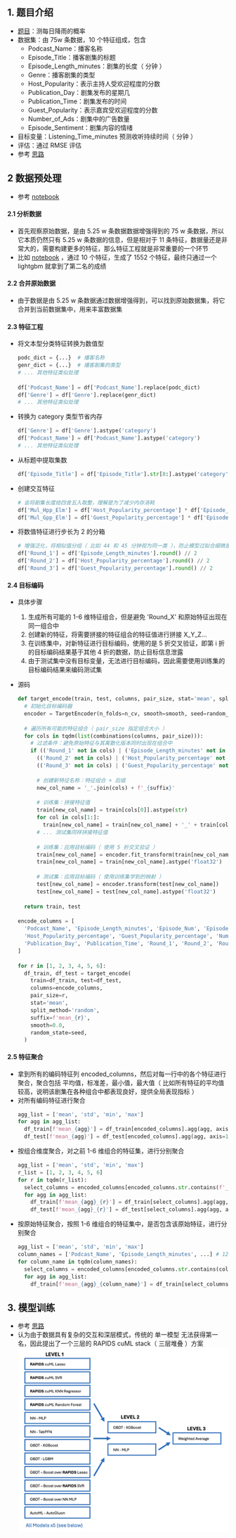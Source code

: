 ## 1. 题目介绍

- [题目](https://www.kaggle.com/competitions/playground-series-s5e3)：测每日降雨的概率
- 数据集：由 75w 条数据，10 个特征组成，包含
  - Podcast_Name：播客名称
  - Episode_Title：播客剧集的标题
  - Episode_Length_minutes：剧集的长度（ 分钟 ）
  - Genre：播客剧集的类型
  - Host_Popularity：表示主持人受欢迎程度的分数
  - Publication_Day：剧集发布的星期几
  - Publication_Time：剧集发布的时间
  - Guest_Popularity：表示嘉宾受欢迎程度的分数
  - Number_of_Ads：剧集中的广告数量
  - Episode_Sentiment：剧集内容的情绪
- 目标变量：Listening_Time_minutes 预测收听持续时间（ 分钟 ）
- 评估：通过 RMSE 评估
- 参考 [思路](https://www.kaggle.com/competitions/playground-series-s5e4/discussion/575840)

## 2 数据预处理

- 参考 [notebook](https://www.kaggle.com/code/greysky/podcast-dataset-generator)

#### 2.1 分析数据

- 首先观察原始数据，是由 5.25 w 条数据数据增强得到的 75 w 条数据，所以它本质仍然只有 5.25 w 条数据的信息，但是相对于 11 条特征，数据量还是非常大的，需要构建更多的特征，那么特征工程就是非常重要的一个环节
- 比如 [notebook](https://www.kaggle.com/code/greysky/podcast-model-training/notebook) ，通过 10 个特征，生成了 1552 个特征，最终只通过一个 lightgbm 就拿到了第二名的成绩

#### 2.2 合并原始数据

- 由于数据是由 5.25 w 条数据通过数据增强得到，可以找到原始数据集，将它合并到当前数据集中，用来丰富数据集

#### 2.3 特征工程

- 将文本型分类特征转换为数值型

  ```python
  podc_dict = {...}  # 播客名称
  genr_dict = {...}  # 播客剧集的类型
  # ... 其他特征类似处理

  df['Podcast_Name'] = df['Podcast_Name'].replace(podc_dict)
  df['Genre'] = df['Genre'].replace(genr_dict)
  # ... 其他特征类似处理
  ```

- 转换为 category 类型节省内存

  ```python
  df['Genre'] = df['Genre'].astype('category')
  df['Podcast_Name'] = df['Podcast_Name'].astype('category')
  # ... 其他特征类似处理
  ```

- 从标题中提取集数

  ```python
  df['Episode_Title'] = df['Episode_Title'].str[8:].astype('category')
  ```

- 创建交互特征

  ```python
  # 会将剧集长度给四舍五入取整，理解是为了减少内存消耗
  df['Mul_Hpp_Elm'] = df['Host_Popularity_percentage'] * df['Episode_Length_minutes'].round()
  df['Mul_Gpp_Elm'] = df['Guest_Popularity_percentage'] * df['Episode_Length_minutes'].round()
  ```

- 将数值特征进行步长为 2 的分箱

  ```python
  # 增强泛化，将相似值分组（ 比如 44 和 45 分钟视为同一类 ），防止模型过拟合细微差异
  df['Round_1'] = df['Episode_Length_minutes'].round() // 2
  df['Round_2'] = df['Host_Popularity_percentage'].round() // 2
  df['Round_3'] = df['Guest_Popularity_percentage'].round() // 2
  ```

#### 2.4 目标编码

- 具体步骤
  1. 生成所有可能的 1-6 维特征组合，但是避免 'Round_X' 和原始特征出现在同一组合中
  2. 创建新的特征，将需要拼接的特征组合的特征值进行拼接 X_Y_Z...
  3. 在训练集中，对新特征进行目标编码，使用的是 5 折交叉验证，即第 i 折的目标编码结果基于其他 4 折的数据，防止目标信息泄露
  4. 由于测试集中没有目标变量，无法进行目标编码，因此需要使用训练集的目标编码结果来编码测试集
- 源码

  ```python
  def target_encode(train, test, columns, pair_size, stat='mean', split_method='random', suffix='', n_cv=5, smooth=0.0, random_state=42):
    # 初始化目标编码器
    encoder = TargetEncoder(n_folds=n_cv, smooth=smooth, seed=random_state, stat=stat, split_method=split_method)

    # 遍历所有可能的特征组合（ pair_size 指定组合大小 ）
    for cols in tqdm(list(combinations(columns, pair_size))):
      # 过滤条件：避免原始特征与其离散化版本同时出现在组合中
      if (('Round_1' not in cols) | ('Episode_Length_minutes' not in cols)) & \
        (('Round_2' not in cols) | ('Host_Popularity_percentage' not in cols)) & \
        (('Round_3' not in cols) | ('Guest_Popularity_percentage' not in cols)):

        # 创建新特征名称：特征组合 + 后缀
        new_col_name = '_'.join(cols) + f'_{suffix}'

        # 训练集：拼接特征值
        train[new_col_name] = train[cols[0]].astype(str)
        for col in cols[1:]:
          train[new_col_name] = train[new_col_name] + '_' + train[col].astype(str)
        # ... 测试集同样拼接特征值

        # 训练集：应用目标编码（ 使用 5 折交叉验证 ）
        train[new_col_name] = encoder.fit_transform(train[new_col_name], train['Listening_Time_minutes'])
        train[new_col_name] = train[new_col_name].astype('float32')  # 转换为32位浮点数节省内存

        # 测试集：应用目标编码（ 使用训练集学到的映射 ）
        test[new_col_name] = encoder.transform(test[new_col_name])
        test[new_col_name] = test[new_col_name].astype('float32')

    return train, test

  encode_columns = [
    'Podcast_Name', 'Episode_Length_minutes', 'Episode_Num', 'Episode_Sentiment',
    'Host_Popularity_percentage', 'Guest_Popularity_percentage', 'Number_of_Ads',
    'Publication_Day', 'Publication_Time', 'Round_1', 'Round_2', 'Round_3',
  ]

  for r in [1, 2, 3, 4, 5, 6]:
    df_train, df_test = target_encode(
      train=df_train, test=df_test,
      columns=encode_columns,
      pair_size=r,
      stat='mean',
      split_method='random',
      suffix=f'mean_{r}',
      smooth=0.0,
      random_state=seed,
    )
  ```

#### 2.5 特征聚合

- 拿到所有的编码特征列 encoded_columns，然后对每一行中的各个特征进行聚合，聚合包括 平均值，标准差，最小值，最大值（ 比如所有特征的平均值较高，说明该剧集在各种组合中都表现良好，提供全局表现指标 ）
- 对所有编码特征进行聚合
  ```python
  agg_list = ['mean', 'std', 'min', 'max']
  for agg in agg_list:
    df_train[f'mean_{agg}'] = df_train[encoded_columns].agg(agg, axis=1)
    df_test[f'mean_{agg}'] = df_test[encoded_columns].agg(agg, axis=1)
  ```
- 按组合维度聚合，对之前 1-6 维组合的特征集，进行分别聚合
  ```python
  agg_list = ['mean', 'std', 'min', 'max']
  r_list = [1, 2, 3, 4, 5, 6]
  for r in tqdm(r_list):
    select_columns = encoded_columns[encoded_columns.str.contains(f'_{r}')]
    for agg in agg_list:
      df_train[f'mean_{agg}_{r}'] = df_train[select_columns].agg(agg, axis=1)
      df_test[f'mean_{agg}_{r}'] = df_test[select_columns].agg(agg, axis=1)
  ```
- 按原始特征聚合，按照 1-6 维组合的特征集中，是否包含该原始特征，进行分别聚合
  ```python
  agg_list = ['mean', 'std', 'min', 'max']
  column_names = ['Podcast_Name', 'Episode_Length_minutes', ...] # 12个原始特征
  for column_name in tqdm(column_names):
    select_columns = encoded_columns[encoded_columns.str.contains(column_name)]
    for agg in agg_list:
      df_train[f'mean_{agg}_{column_name}'] = df_train[select_columns].agg(agg, axis=1)
  ```

## 3. 模型训练

- 参考 [思路](https://www.kaggle.com/competitions/playground-series-s5e4/discussion/575784)
- 认为由于数据具有复杂的交互和深层模式，传统的 单一模型 无法获得第一名，因此提出了一个三层的 RAPIDS cuML stack（ 三层堆叠 ）方案
  ![image](https://raw.githubusercontent.com/cdeotte/Kaggle_Images/refs/heads/main/Apr-2025/stack.png)
